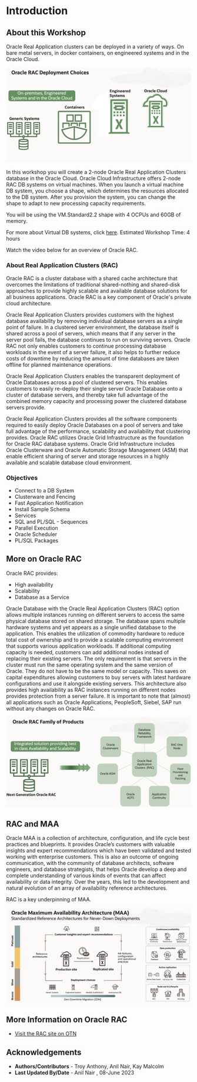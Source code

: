 # Introduction

## About this Workshop
Oracle Real Application clusters can be deployed in a variety of ways.  On bare metal servers, in docker containers, on engineered systems and in the Oracle Cloud.

![RAC Deployment Choices](./images/rac-deployment.png " ")

In this workshop you will create a 2-node Oracle Real Application Clusters database in the Oracle Cloud.  Oracle Cloud Infrastructure offers 2-node RAC DB systems on virtual machines. When you launch a virtual machine DB system, you choose a shape, which determines the resources allocated to the DB system. After you provision the system, you can change the shape to adapt to new processing capacity requirements.  

You will be using the VM.Standard2.2 shape with 4 OCPUs and 60GB of memory.

For more about Virtual DB systems, click [here](https://docs.cloud.oracle.com/en-us/iaas/Content/Database/Concepts/overview.htm).
Estimated Workshop Time:  4 hours

Watch the video below for an overview of Oracle RAC.

[](youtube:CbIGJs_eNtI)


### About Real Application Clusters (RAC)
Oracle RAC is a cluster database with a shared cache architecture that overcomes the limitations of traditional shared-nothing and shared-disk approaches to provide highly scalable and available database solutions for all business applications. Oracle RAC is a key component of Oracle's private cloud architecture.

Oracle Real Application Clusters provides customers with the highest database availability by removing individual database servers as a single point of failure. In a clustered server environment, the database itself is shared across a pool of servers, which means that if any server in the server pool fails, the database continues to run on surviving servers. Oracle RAC not only enables customers to continue processing database workloads in the event of a server failure, it also helps to further reduce costs of downtime by reducing the amount of time databases are taken offline for planned maintenance operations.

Oracle Real Application Clusters enables the transparent deployment of Oracle Databases across a pool of clustered servers. This enables customers to easily re-deploy their single server Oracle Database onto a cluster of database servers, and thereby take full advantage of the combined memory capacity and processing power the clustered database servers provide.

Oracle Real Application Clusters provides all the software components required to easily deploy Oracle Databases on a pool of servers and take full advantage of the performance, scalability and availability that clustering provides. Oracle RAC utilizes Oracle Grid Infrastructure as the foundation for Oracle RAC database systems. Oracle Grid Infrastructure includes Oracle Clusterware and Oracle Automatic Storage Management (ASM) that enable efficient sharing of server and storage resources in a highly available and scalable database cloud environment.



### Objectives
- Connect to a DB System
- Clusterware and Fencing
- Fast Application Notification
- Install Sample Schema
- Services
- SQL and PL/SQL - Sequences
- Parallel Execution
- Oracle Scheduler
- PL/SQL Packages


## More on Oracle RAC

Oracle RAC provides:
* High availability
* Scalability
* Database as a Service

Oracle Database with the Oracle Real Application Clusters (RAC) option allows multiple instances running on different servers to access the same physical database stored on shared storage. The database spans multiple hardware systems and yet appears as a single unified database to the application. This enables the utilization of commodity hardware to reduce total cost of ownership and to provide a scalable computing environment that supports various application workloads. If additional computing capacity is needed, customers can add additional nodes instead of replacing their existing servers. The only requirement is that servers in the cluster must run the same operating system and the same version of Oracle. They do not have to be the same model or capacity. This saves on capital expenditures allowing customers to buy servers with latest hardware configurations and use it alongside existing servers. This architecture also provides high availability as RAC instances running on different nodes provides protection from a server failure. It is important to note that (almost) all applications such as Oracle Applications, PeopleSoft, Siebel, SAP run without any changes on Oracle RAC.

![RAC Family of Solutions](./images/RACandRACFamily.png " ")

## RAC and MAA
Oracle MAA is a collection of architecture, configuration, and life cycle best practices and blueprints. It provides Oracle’s customers with valuable insights and expert recommendations which have been validated and tested working with enterprise customers. This is also an outcome of ongoing communication, with the community of database architects, software engineers, and database strategists, that helps Oracle develop a deep and complete understanding of various kinds of events that can affect availability or data integrity. Over the years, this led to the development and natural evolution of an array of availability reference architectures.

RAC is a key underpinning of MAA.

![Oracle Maximum Availability Architecture](./images/maa_overview.png " ")

## More Information on Oracle RAC

* [Visit the RAC site on OTN](https://www.oracle.com/database/technologies/rac.html)

## Acknowledgements

- **Authors/Contributors** - Troy Anthony, Anil Nair, Kay Malcolm
- **Last Updated By/Date** - Anil Nair , 08-June 2023
